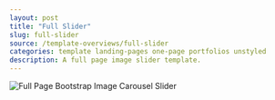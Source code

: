 ```yaml
---
layout: post
title: "Full Slider"
slug: full-slider
source: /template-overviews/full-slider
categories: template landing-pages one-page portfolios unstyled
description: A full page image slider template.
---
```


<img src="/assets/img/templates/full-slider.jpg" class="img-responsive" alt="Full Page Bootstrap Image Carousel Slider">